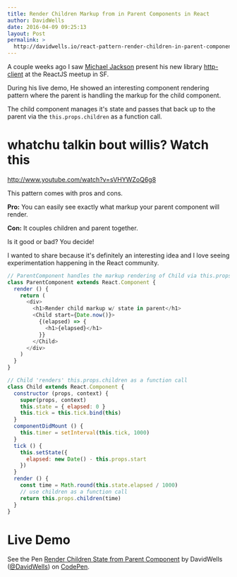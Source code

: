 ```yaml
---
title: Render Children Markup from in Parent Components in React
author: DavidWells
date: 2016-04-09 09:25:13
layout: Post
permalink: >
  http://davidwells.io/react-pattern-render-children-in-parent-components/
---
```


A couple weeks ago I saw [Michael Jackson](https://twitter.com/mjackson) present his new library [http-client](https://github.com/mjackson/http-client) at the ReactJS meetup in SF.

During his live demo, He showed an interesting component rendering pattern where the parent is handling the markup for the child component.

The child component manages it's state and passes that back up to the parent via the `this.props.children` as a function call.

# whatchu talkin bout willis? Watch this

http://www.youtube.com/watch?v=sVHYWZoQ6g8

This pattern comes with pros and cons.

**Pro:** You can easily see exactly what markup your parent component will render.

**Con:** It couples children and parent together.

Is it good or bad? You decide!

I wanted to share because it's definitely an interesting idea and I love seeing experimentation happening in the React community.

```js
// ParentComponent handles the markup rendering of Child via this.props.children
class ParentComponent extends React.Component {
  render () {
    return (
      <div>
        <h1>Render child markup w/ state in parent</h1>
        <Child start={Date.now()}>
          {(elapsed) => {
            <h1>{elapsed}</h1>
          }}
        </Child>
      </div>
    )
  }
}

// Child 'renders' this.props.children as a function call
class Child extends React.Component {
  constructor (props, context) {
    super(props, context)
    this.state = { elapsed: 0 }
    this.tick = this.tick.bind(this)
  }
  componentDidMount () {
    this.timer = setInterval(this.tick, 1000)
  }
  tick () {
    this.setState({
      elapsed: new Date() - this.props.start
    })
  }
  render () {
    const time = Math.round(this.state.elapsed / 1000)
    // use children as a function call
    return this.props.children(time)
  }
}
```

# Live Demo

<p data-height="542" data-theme-id="0" data-slug-hash="qZpvxE" data-default-tab="js" data-user="DavidWells" class="codepen">See the Pen <a href="http://codepen.io/DavidWells/pen/qZpvxE/">Render Children State from Parent Component</a> by DavidWells (<a href="http://codepen.io/DavidWells">@DavidWells</a>) on <a href="http://codepen.io">CodePen</a>.</p>
<script async src="//assets.codepen.io/assets/embed/ei.js"></script>
